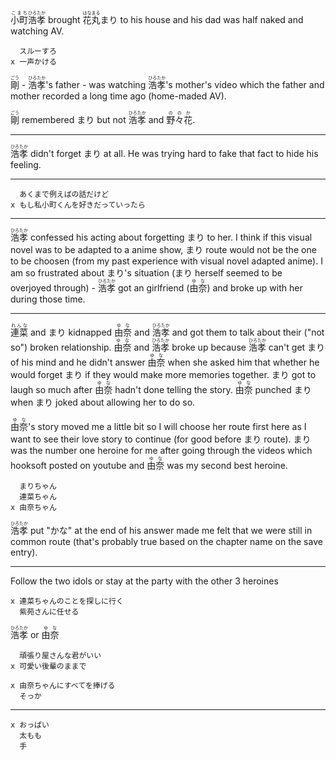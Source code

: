<ruby>小町<rt>こまち</rt>浩孝<rt>ひろたか</rt></ruby> brought <ruby>花丸<rt>はなまる</rt>まり</rt></ruby> to his house and his dad was half naked and watching AV.

```
  スルーすろ
x 一声かける
```

<ruby>剛<rt>ごう</rt></ruby> - <ruby>浩孝<rt>ひろたか</rt></ruby>'s father - was watching <ruby>浩孝<rt>ひろたか</rt></ruby>'s mother's video which the father and mother recorded a long time ago (home-maded AV).

<ruby>剛<rt>ごう</rt></ruby> remembered まり but not <ruby>浩孝<rt>ひろたか</rt></ruby> and <ruby>野々花<rt>ののか</rt></ruby>.

---

<ruby>浩孝<rt>ひろたか</rt></ruby> didn't forget まり at all. He was trying hard to fake that fact to hide his feeling.

---

```
  あくまで例えばの話だけど
x もし私小町くんを好きだっていったら
```

---

<ruby>浩孝<rt>ひろたか</rt></ruby> confessed his acting about forgetting まり to her. I think if this visual novel was to be adapted to a anime show, まり route would not be the one to be choosen (from my past experience with visual novel adapted anime). I am so frustrated about まり's situation (まり herself seemed to be overjoyed through) - <ruby>浩孝<rt>ひろたか</rt></ruby> got an girlfriend (<ruby>由奈<rt>ゆな</rt></ruby>) and broke up with her during those time.

---

<ruby>連菜<rt>れんな</rt></ruby> and まり kidnapped <ruby>由奈<rt>ゆな</rt></ruby> and <ruby>浩孝<rt>ひろたか</rt></ruby> and got them to talk about their ("not so") broken relationship. <ruby>由奈<rt>ゆな</rt></ruby> and <ruby>浩孝<rt>ひろたか</rt></ruby> broke up because <ruby>浩孝<rt>ひろたか</rt></ruby> can't get まり of his mind and he didn't answer <ruby>由奈<rt>ゆな</rt></ruby> when she asked him that whether he would forget まり if they would make more memories together. まり got to laugh so much after <ruby>由奈<rt>ゆな</rt></ruby> hadn't done telling the story. <ruby>由奈<rt>ゆな</rt></ruby> punched まり when まり joked about allowing her to do so.

<ruby>由奈<rt>ゆな</rt></ruby>'s story moved me a little bit so I will choose her route first here as I want to see their love story to continue (for good before まり route). まり was the number one heroine for me after going through the videos which hooksoft posted on youtube and <ruby>由奈<rt>ゆな</rt></ruby> was my second best heroine.

```
  まりちゃん
  連菜ちゃん
x 由奈ちゃん
```

<ruby>浩孝<rt>ひろたか</rt></ruby> put "かな" at the end of his answer made me felt that we were still in common route (that's probably true based on the chapter name on the save entry).

---

Follow the two idols or stay at the party with the other 3 heroines

```
x 連菜ちゃんのことを探しに行く
  紫苑さんに任せる
```

<ruby>浩孝<rt>ひろたか</rt></ruby> or <ruby>由奈<rt>ゆな</rt></ruby>

```
  頑張り屋さんな君がいい
x 可愛い後輩のままで
```

```
x 由奈ちゃんにすべてを捧げる
  そっか
```

---

```
x おっぱい
  太もも
  手
```
